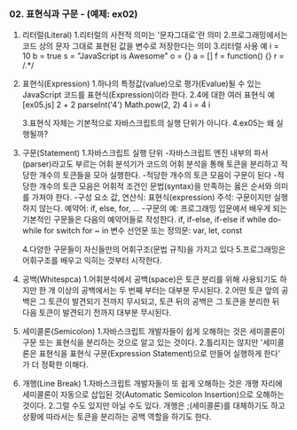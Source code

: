### 02. 표현식과 구문 - (예제: ex02)

01. 리터럴(Literal)
	1.리터럴의 사전적 의미는 '문자그대로'란 의미
	2.프로그래밍에서는 코드 상의 문자 그대로 표현된 값을 변수로 저장한다는 의미
	3.리터럴 사용 예
		i = 10
		b = true
		s = "JavaScript is Awesome"
		o = {}
		a = []
		f = function() {}
		r = /.*/
	
02. 표현식(Expression)
	1.하나의 특정값(value)으로 평가(Evalue)될 수 있는 JavaScript 코드를 표현식(Expression)이라 한다.
	2.4에 대한 여러 표현식 예 [ex05.js]
		2 + 2
		parseInt('4')
		Math.pow(2, 2)
		4
		i = 4
		i
		
	3.표현식 자체는 기본적으로 자바스크립트의 실행 단위가 아니다.
	4.ex05는 왜 실행될까?

03. 구문(Statement)
	1.자바스크립트 실행 단위
	-자바스크립트 엔진 내부의 파서(parser)라고도 부르는 어휘 분석기가 코드의 어휘 분석을 통해 토큰을 분리하고 적당한 개수의 토큰들을 	모아 실행한다.
	-적당한 개수의 토큰 모음이 구문이 된다
	-적당한 개수의 토큰 모음은 어휘적 조건인 문법(syntax)을 만족하는 옳은 순서와 의미를 가져야 한다.
	-구성 요소 값, 연산식: 표현식(expression) 주석: 구문이지만 실행하지 않는다. 예약어: if, else, for, ...
	-구문의 예: 프로그래밍 입문에서 배우게 되는 기본적인 구문들은 다음의 예약어들로 작성한다.
		if, if-else, if-else if
		while
		do-while
		for
		switch
		for ~ in
		변수 선언문 또는 정의문: var, let, const
		
	4.다양한 구문들이 자신들만의 어휘구조(문법 규칙)을 가지고 있다
	5.프로그래밍은 어휘구조를 배우고 익히는 것부터 시작한다.

04. 공백(Whitespca)
	1.어휘분석에서 공백(space)은 토큰 분리를 위해 사용되기도 하지만 한 개 이상의 공백에서는 두 번째 부터는 대부분 무시된다.
	2.어떤 토큰 앞의 공백은 그 토큰이 발견되기 전까지 무시되고, 토큰 뒤의 공백은 그 토큰을 분리한 뒤 다음 토큰이 발견되기 전까지 		대부분 무시된다.
05. 세미콜론(Semicolon)
	1.자바스크립트 개발자들이 쉽게 오해하는 것은 세미콜론이 구문 또는 표현식을 분리하는 것으로 알고 있는 것이다.
	2.틀리지는 않지만 '세미콜론은 표현식을 표현식 구문(Expression Statement)으로 만들어 실행하게 한다' 가 더 정확한 		이해다.

06. 개행(Line Break)
	1.자바스크립트 개발자들이 또 쉽게 오해하는 것은 개행 자리에 세미콜론이 자동으로 삽입된 것(Automatic Semicolon 	Insertion)으로 오해하는 것이다.
	2.그럴 수도 있지만 아닐 수도 있다. 개행은 ;(세미콜론)를 대체하기도 하고 상황에 따라서는 토큰을 분리하는 공백 역할을 하기도 한다.